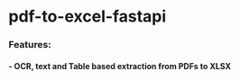 # pdf-to-excel-fastapi

### Features:
#### - OCR, text and Table based extraction from PDFs to XLSX
